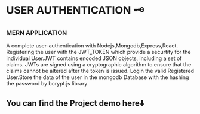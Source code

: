 <h1>USER AUTHENTICATION 🗝️</h1>

<h3>MERN APPLICATION</h3>

A complete user-authentication with Nodejs,Mongodb,Express,React.
Registering the user with the JWT_TOKEN which provide a securtity for the individual User.JWT contains encoded JSON objects, 
including a set of claims. JWTs are signed using a cryptographic algorithm to ensure that the claims cannot be altered after the token is issued.
Login the valid Registered User.Store the data of the user in the mongodb Database with the hashing the password by bcrypt.js library

<h2>You can find the Project demo here⬇️</h2>


